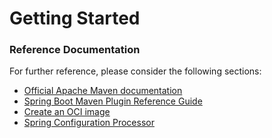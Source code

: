 # Getting Started

### Reference Documentation
For further reference, please consider the following sections:

* [Official Apache Maven documentation](https://maven.apache.org/guides/index.html)
* [Spring Boot Maven Plugin Reference Guide](https://docs.spring.io/spring-boot/docs/3.2.1.RELEASE/maven-plugin/reference/html/)
* [Create an OCI image](https://docs.spring.io/spring-boot/docs/3.2.1.RELEASE/maven-plugin/reference/html/#build-image)
* [Spring Configuration Processor](https://docs.spring.io/spring-boot/docs/3.2.1.RELEASE/reference/htmlsingle/index.html#appendix.configuration-metadata.annotation-processor)


